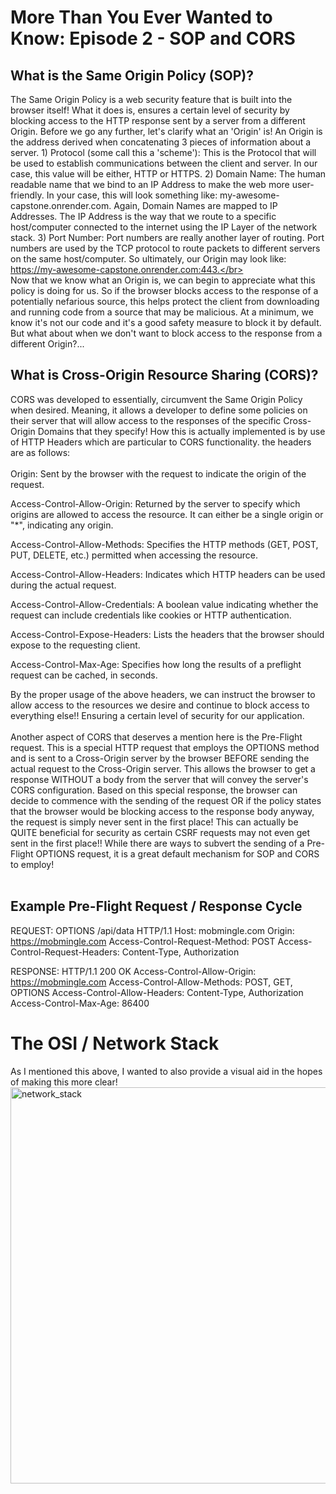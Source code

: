 # More Than You Ever Wanted to Know: Episode 2 - SOP and CORS

## What is the Same Origin Policy (SOP)?

The Same Origin Policy is a web security feature that is built into the browser itself! What it does is, ensures a certain level of security by blocking access to the HTTP response sent by a server from a different Origin. Before we go any further, let's clarify what an 'Origin' is! An Origin is the address derived when concatenating 3 pieces of information about a server. 1) Protocol (some call this a 'scheme'): This is the Protocol that will be used to establish communications between the client and server. In our case, this value will be either, HTTP or HTTPS. 2) Domain Name: The human readable name that we bind to an IP Address to make the web more user-friendly. In your case, this will look something like: my-awesome-capstone.onrender.com. Again, Domain Names are mapped to IP Addresses. The IP Address is the way that we route to a specific host/computer connected to the internet using the IP Layer of the network stack. 3) Port Number: Port numbers are really another layer of routing. Port numbers are used by the TCP protocol to route packets to different servers on the same host/computer. So ultimately, our Origin may look like: https://my-awesome-capstone.onrender.com:443.</br>
</br>
Now that we know what an Origin is, we can begin to appreciate what this policy is doing for us. So if the browser blocks access to the response of a potentially nefarious source, this helps protect the client from downloading and running code from a source that may be malicious. At a minimum, we know it's not our code and it's a good safety measure to block it by default. But what about when we don't want to block access to the response from a different Origin?...

## What is Cross-Origin Resource Sharing (CORS)?

CORS was developed to essentially, circumvent the Same Origin Policy when desired. Meaning, it allows a developer to define some policies on their server that will allow access to the responses of the specific Cross-Origin Domains that they specify! How this is actually implemented is by use of HTTP Headers which are particular to CORS functionality. the headers are as follows:</br>
</br>
Origin: Sent by the browser with the request to indicate the origin of the request.

Access-Control-Allow-Origin: Returned by the server to specify which origins are allowed to access the resource. It can either be a single origin or "*", indicating any origin.

Access-Control-Allow-Methods: Specifies the HTTP methods (GET, POST, PUT, DELETE, etc.) permitted when accessing the resource.

Access-Control-Allow-Headers: Indicates which HTTP headers can be used during the actual request.

Access-Control-Allow-Credentials: A boolean value indicating whether the request can include credentials like cookies or HTTP authentication.

Access-Control-Expose-Headers: Lists the headers that the browser should expose to the requesting client.

Access-Control-Max-Age: Specifies how long the results of a preflight request can be cached, in seconds.

By the proper usage of the above headers, we can instruct the browser to allow access to the resources we desire and continue to block access to everything else!! Ensuring a certain level of security for our application.</br>
</br>
Another aspect of CORS that deserves a mention here is the Pre-Flight request. This is a special HTTP request that employs the OPTIONS method and is sent to a Cross-Origin server by the browser BEFORE sending the actual request to the Cross-Origin server. This allows the browser to get a response WITHOUT a body from the server that will convey the server's CORS configuration. Based on this special response, the browser can decide to commence with the sending of the request OR if the policy states that the browser would be blocking access to the response body anyway, the request is simply never sent in the first place! This can actually be QUITE beneficial for security as certain CSRF requests may not even get sent in the first place!! While there are ways to subvert the sending of a Pre-Flight OPTIONS request, it is a great default mechanism for SOP and CORS to employ!</br>
</br>
## Example Pre-Flight Request / Response Cycle

REQUEST:
OPTIONS /api/data HTTP/1.1
Host: mobmingle.com
Origin: https://mobmingle.com
Access-Control-Request-Method: POST
Access-Control-Request-Headers: Content-Type, Authorization

RESPONSE:
HTTP/1.1 200 OK
Access-Control-Allow-Origin: https://mobmingle.com
Access-Control-Allow-Methods: POST, GET, OPTIONS
Access-Control-Allow-Headers: Content-Type, Authorization
Access-Control-Max-Age: 86400

# The OSI / Network Stack
As I mentioned this above, I wanted to also provide a visual aid in the hopes of making this more clear!
<img width="634" alt="network_stack" src="https://github.com/bkieselEducational/More-Than-You-Ever-Wanted-to-Know-Episode-2-SOP-and-CORS/assets/131717897/dcf1c510-45ec-48ce-a6e0-b63a18a600ae">
